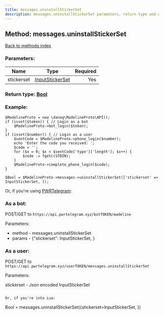 ```yaml
---
title: messages.uninstallStickerSet
description: messages.uninstallStickerSet parameters, return type and example
---
```

## Method: messages.uninstallStickerSet  
[Back to methods index](index.md)


### Parameters:

| Name     |    Type       | Required |
|----------|:-------------:|---------:|
|stickerset|[InputStickerSet](../types/InputStickerSet.md) | Yes|


### Return type: [Bool](../types/Bool.md)

### Example:


```
$MadelineProto = new \danog\MadelineProto\API();
if (isset($token)) { // Login as a bot
    $MadelineProto->bot_login($token);
}
if (isset($number)) { // Login as a user
    $sentCode = $MadelineProto->phone_login($number);
    echo 'Enter the code you received: ';
    $code = '';
    for ($x = 0; $x < $sentCode['type']['length']; $x++) {
        $code .= fgetc(STDIN);
    }
    $MadelineProto->complete_phone_login($code);
}

$Bool = $MadelineProto->messages->uninstallStickerSet(['stickerset' => InputStickerSet, ]);
```

Or, if you're using [PWRTelegram](https://pwrtelegram.xyz):

### As a bot:

POST/GET to `https://api.pwrtelegram.xyz/botTOKEN/madeline`

Parameters:

* method - messages.uninstallStickerSet
* params - {"stickerset": InputStickerSet, }



### As a user:

POST/GET to `https://api.pwrtelegram.xyz/userTOKEN/messages.uninstallStickerSet`

Parameters:

stickerset - Json encoded InputStickerSet


```

Or, if you're into Lua:

```
Bool = messages.uninstallStickerSet({stickerset=InputStickerSet, })
```

